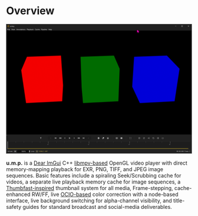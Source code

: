 # Overview

![ump image](images/ump_HceQxrXtfQ.png)

**u.m.p.** is a [Dear ImGui](https://github.com/ocornut/imgui) C++ [libmpv-based](https://mpv.io/) OpenGL video player with direct memory-mapping playback for EXR, PNG, TIFF, and JPEG image sequences. Basic features include a spiraling Seek/Scrubbing cache for videos, a separate live playback memory cache for image sequences, a [Thumbfast-inspired](https://github.com/po5/thumbfast) thumbnail system for all media, Frame-stepping, cache-enhanced RW/FF, live [OCIO-based](https://opencolorio.org/) color correction with a node-based interface, live background switching for alpha-channel visibility, and title-safety guides for standard broadcast and social-media deliverables. 